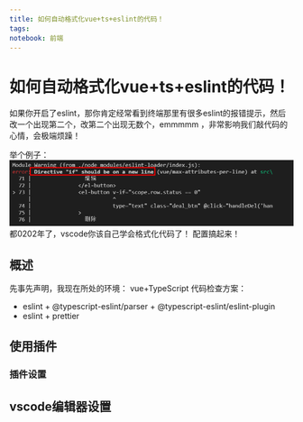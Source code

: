```yaml
---
title: 如何自动格式化vue+ts+eslint的代码！
tags:
notebook: 前端
---
```


# 如何自动格式化vue+ts+eslint的代码！
如果你开启了eslint，那你肯定经常看到终端那里有很多eslint的报错提示，然后改一个出现第二个，改第二个出现无数个，emmmmm ，非常影响我们敲代码的心情，会极端烦躁！

举个例子：
![](https://raw.githubusercontent.com/heihuahe/myGallery/master/noteImage/20191212110137.png)
都0202年了，vscode你该自己学会格式化代码了！
配置搞起来！
## 概述
先事先声明，我现在所处的环境：
vue+TypeScript
代码检查方案：
- eslint + @typescript-eslint/parser + @typescript-eslint/eslint-plugin
- eslint + prettier
## 使用插件
### 插件设置
## vscode编辑器设置


